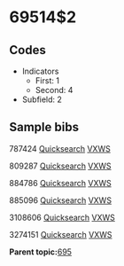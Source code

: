 # 69514$2

## Codes

-   Indicators
    -   First: 1
    -   Second: 4
-   Subfield: 2

## Sample bibs

787424 [Quicksearch](https://search.library.yale.edu/catalog/787424) [VXWS](http://prodorbis.library.yale.edu:7014/vxws/GetHoldingsService?bibId=787424)

809287 [Quicksearch](https://search.library.yale.edu/catalog/809287) [VXWS](http://prodorbis.library.yale.edu:7014/vxws/GetHoldingsService?bibId=809287)

884786 [Quicksearch](https://search.library.yale.edu/catalog/884786) [VXWS](http://prodorbis.library.yale.edu:7014/vxws/GetHoldingsService?bibId=884786)

885096 [Quicksearch](https://search.library.yale.edu/catalog/885096) [VXWS](http://prodorbis.library.yale.edu:7014/vxws/GetHoldingsService?bibId=885096)

3108606 [Quicksearch](https://search.library.yale.edu/catalog/3108606) [VXWS](http://prodorbis.library.yale.edu:7014/vxws/GetHoldingsService?bibId=3108606)

3274151 [Quicksearch](https://search.library.yale.edu/catalog/3274151) [VXWS](http://prodorbis.library.yale.edu:7014/vxws/GetHoldingsService?bibId=3274151)

**Parent topic:**[695](../../tags/695/695.md)

